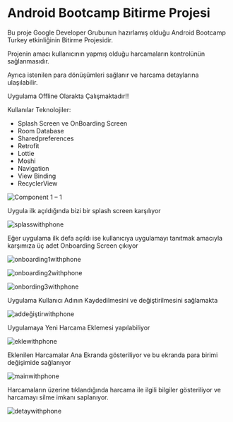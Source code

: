 
# Android Bootcamp Bitirme Projesi
Bu proje Google Developer Grubunun hazırlamış olduğu Android Bootcamp Turkey etkinliğinin Bitirme Projesidir.

Projenin amacı kullanıcının yapmış olduğu harcamaların kontrolünün sağlanmasıdır. 

Ayrıca istenilen para dönüşümleri sağlanır ve  harcama detaylarına ulaşılabilir.

Uygulama Offline Olarakta Çalışmaktadır!!

  
Kullanılar Teknolojiler:

+  Splash Screen ve OnBoarding Screen
+  Room Database
+  Sharedpreferences
+  Retrofit
+  Lottie
+  Moshi
+  Navigation
+  View Binding
+  RecyclerView

![Component 1 – 1](https://user-images.githubusercontent.com/72108390/117575807-153cab00-b0ec-11eb-8281-a8dc96d7f2fe.png)


Uygula ilk açıldığında bizi bir splash screen karşılıyor

![splasswithphone](https://user-images.githubusercontent.com/72108390/117573449-8d04d880-b0e0-11eb-9a86-53b326e57e16.png)

Eğer uygulama ilk defa açıldı ise kullanıcıya uygulamayı tanıtmak amacıyla karşımıza üç adet Onboarding Screen çıkıyor

![onboarding1withphone](https://user-images.githubusercontent.com/72108390/117573501-ec62e880-b0e0-11eb-8c51-164920e13ce4.png)

![onboarding2withphone](https://user-images.githubusercontent.com/72108390/117573528-1a482d00-b0e1-11eb-80f5-8152659a8dc3.png)

![onbording3withphone](https://user-images.githubusercontent.com/72108390/117573548-35b33800-b0e1-11eb-9d30-9bad2c84b6c5.png)

Uygulama Kullanıcı Adının Kaydedilmesini ve değiştirilmesini sağlamakta

![addeğiştirwithphone](https://user-images.githubusercontent.com/72108390/117573580-5d0a0500-b0e1-11eb-975d-80cf2e989b00.png)

Uygulamaya Yeni Harcama Eklemesi yapılabiliyor

![eklewithphone](https://user-images.githubusercontent.com/72108390/117573595-7a3ed380-b0e1-11eb-8fbc-c275578db040.png)

Eklenilen Harcamalar Ana Ekranda gösteriliyor ve bu ekranda para birimi değişimide sağlanıyor

![mainwithphone](https://user-images.githubusercontent.com/72108390/117573607-8e82d080-b0e1-11eb-9749-3dcbce4d61e2.png)

Harcamaların üzerine tıklandığında harcama ile ilgili bilgiler gösteriliyor ve harcamayı silme imkanı saplanıyor.

![detaywithphone](https://user-images.githubusercontent.com/72108390/117573625-a5292780-b0e1-11eb-9953-9ba03fb4e602.png)


  

